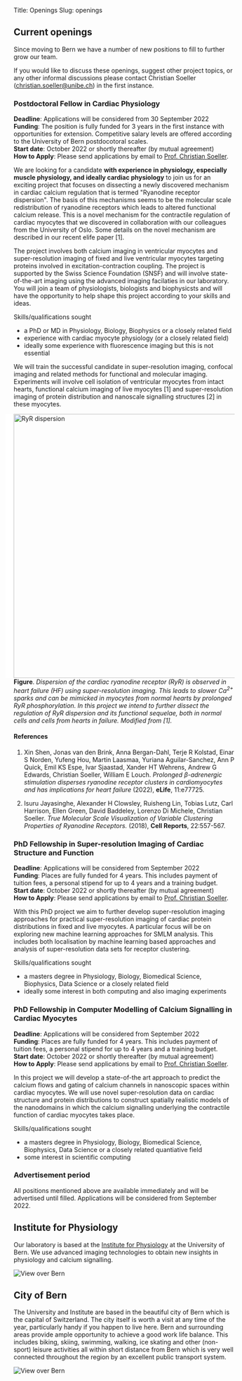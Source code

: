 Title: Openings
Slug: openings

## Current openings

Since moving to Bern we have a number of new positions to fill to further grow our team.

If you would like to discuss these openings, suggest other project topics, or any other informal discussions please contact Christian Soeller ([christian.soeller@unibe.ch](mailto:christian.soeller@unibe.ch)) in the first instance.


### Postdoctoral Fellow in Cardiac Physiology

**Deadline**: Applications will be considered from 30 September 2022<br>
**Funding**: The position is fully funded for 3 years in the first instance with opportunities for extension. Competitive salary levels are offered according to the University of Bern postdocotoral scales.<br>
**Start date**: October 2022 or shortly thereafter (by mutual agreement)<br>
**How to Apply**: Please send applications by email to [Prof. Christian Soeller](mailto:christian.soeller@unibe.ch).

We are looking for a candidate **with experience in physiology, especially muscle physiology, and ideally cardiac physiology** to join us for an exciting project that focuses on dissecting a newly discovered mechanism in cardiac calcium regulation that is termed "Ryanodine receptor dispersion". The basis of this mechanisms seems to be the molecular scale redistribution of ryanodine receptors which leads to altered functional calcium release. This is a novel mechanism for the contractile regulation of cardiac myocytes that we discovered in collaboration with our colleagues from the University of Oslo. Some details on the novel mechanism are described in our recent elife paper [1]. 

The project involves both calcium imaging in ventricular myocytes and super-resolution imaging of fixed and live ventricular myocytes targeting proteins involved in excitation-contraction coupling. The project is supported by the Swiss Science Foundation (SNSF) and will involve state-of-the-art imaging using the advanced imaging facilaties in our laboratory. You will join a team of physiologists, biologists and biophysicsts and will have the opportunity to help shape this project according to your skills and ideas.

Skills/qualifications sought

  - a PhD or MD in Physiology, Biology, Biophysics or a closely related field
  - experience with cardiac myocyte physiology (or a closely related field)
  - ideally some experience with fluorescence imaging but this is not essential
  
We will train the successful candidate in super-resolution imaging, confocal imaging and related methods for functional and molecular imaging. Experiments will involve cell isolation of ventricular myocytes from intact hearts, functional calcium imaging of live myocytes [1] and super-resolution imaging of protein distribution and nanoscale signalling structures [2] in these myocytes.

<img style="float:right; border-left:18px solid white" width="600"
src="{filename}/images/research/RyR-dispersion.png" alt="RyR dispersion">

__Figure__. _Dispersion of the cardiac ryanodine receptor (RyR) is observed in heart failure (HF) using super-resolution imaging. This leads to slower Ca<sup>2+</sup> sparks and can be mimicked in myocytes from normal hearts by prolonged RyR phosphorylation. In this project we intend to further dissect the regulation of RyR dispersion and its functional sequelae, both in normal cells and cells from hearts in failure. Modified from [1]._



#### References

1. Xin Shen, Jonas van den Brink, Anna Bergan-Dahl, Terje R Kolstad, Einar S Norden, Yufeng Hou, Martin Laasmaa, Yuriana Aguilar-Sanchez, Ann P Quick, Emil KS Espe, Ivar Sjaastad, Xander HT Wehrens, Andrew G Edwards, Christian Soeller, William E Louch. *Prolonged β-adrenergic stimulation disperses ryanodine receptor clusters in cardiomyocytes and has implications for heart failure* (2022), __eLife__, 11:e77725. <a HREF=https://elifesciences.org/articles/77725><i class="fa fa-external-link-square fa-lg"></i></a> <a HREF=http://dx.doi.org/10.7554/eLife.77725><i class="ai ai-doi ai-lg"></i></a>

1. Isuru Jayasinghe, Alexander H Clowsley, Ruisheng Lin, Tobias Lutz, Carl Harrison, Ellen Green, David Baddeley, Lorenzo Di Michele, Christian Soeller. *True Molecular Scale Visualization of Variable Clustering Properties of Ryanodine Receptors.* (2018), __Cell Reports__, 22:557-567. <a HREF=http://linkinghub.elsevier.com/retrieve/pii/S2211124717318697><i class="fa fa-external-link-square fa-lg"></i></a> <a HREF=http://dx.doi.org/10.1016/j.celrep.2017.12.045><i class="ai ai-doi ai-lg"></i></a>

### PhD Fellowship in Super-resolution Imaging of Cardiac Structure and Function

**Deadline**: Applications will be considered from September 2022 <br>
**Funding**: Places are fully funded for 4 years.  This includes payment of tuition fees, a personal stipend for up to 4 years and a training budget.<br>
**Start date**: October 2022 or shortly thereafter (by mutual agreement)<br>
**How to Apply**: Please send applications by email to [Prof. Christian Soeller](mailto:christian.soeller@unibe.ch).

With this PhD project we aim to further develop super-resolution imaging approaches for practical super-resolution imaging of cardiac protein distributions in fixed and live myocytes. A particular focus will be on exploring new machine learning approaches for SMLM analysis. This includes both localisation by machine learning based approaches and analysis of super-resolution data sets for receptor clustering.

Skills/qualifications sought

  - a masters degree in Physiology, Biology, Biomedical Science, Biophysics, Data Science or a closely related field
  - ideally some interest in both computing and also imaging experiments

### PhD Fellowship in Computer Modelling of Calcium Signalling in Cardiac Myocytes

**Deadline**: Applications will be considered from September 2022 <br>
**Funding**: Places are fully funded for 4 years.  This includes payment of tuition fees, a personal stipend for up to 4 years and a training budget.<br>
**Start date**: October 2022 or shortly thereafter (by mutual agreement)<br>
**How to Apply**: Please send applications by email to [Prof. Christian Soeller](mailto:christian.soeller@unibe.ch).

In this project we will develop a state-of-the art approach to predict the calcium flows and gating of calcium channels in nanoscopic spaces within cardiac myocytes. We will use novel super-resolution data on cardiac structure and protein distributions to construct spatially realistic models of the nanodomains in which the calcium signalling underlying the contractile function of cardiac myocytes takes place.

Skills/qualifications sought

  - a masters degree in Physiology, Biology, Biomedical Science, Biophysics, Data Science or a closely related quantiative field
  - some interest in scientific computing

### Advertisement period

All positions mentioned above are available immediately and will be advertised until filled. Applications will be considered from September 2022.

## Institute for Physiology

Our laboratory is based at the
[Institute for Physiology](https://physiologie.unibe.ch/) at
the University of Bern. We use advanced imaging technologies to obtain new insights in physiology and calcium signalling.

<img src="{filename}/images/misc/Bern-GSchanzeV1.jpg" alt="View over Bern">

## City of Bern

The University and Institute are based in the beautiful city of Bern which is the capital of Switzerland. The city itself is worth a visit at any time of the year, particularly handy if you happen to live here. Bern and surrounding areas provide ample opportunity to achieve a good work life balance. This includes biking, skiing, swimming, walking, ice skating and other (non-sport) leisure activities all within short distance from Bern which is very well connected throughout the region by an excellent public transport system.

<img src="{filename}/images/misc/Bern-shots-CS1.png" alt="View over Bern">
